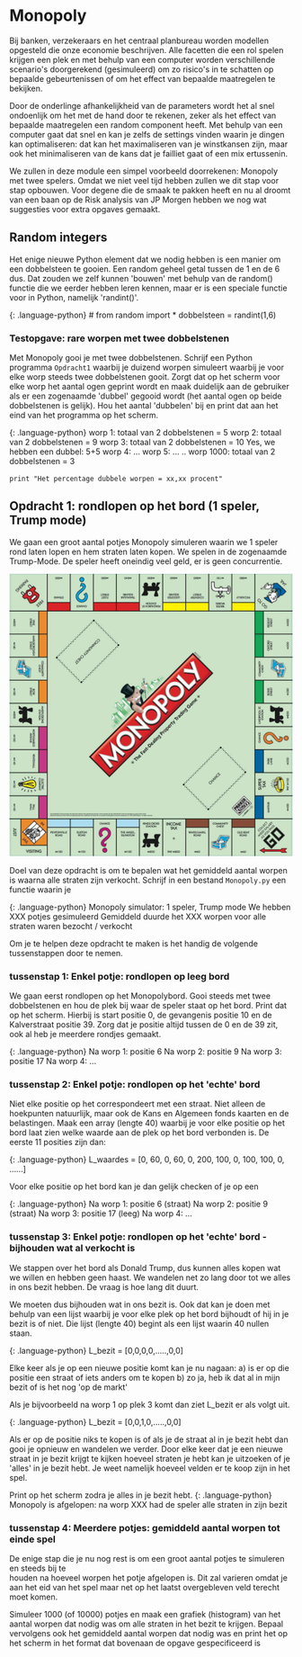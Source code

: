 # Monopoly #

Bij banken, verzekeraars en het centraal planbureau worden modellen opgesteld die 
onze economie beschrijven. Alle facetten die een rol spelen krijgen een plek en met 
behulp van een computer worden verschillende scenario's doorgerekend (gesimuleerd) 
om zo risico's in te schatten op bepaalde gebeurtenissen of om het effect van bepaalde
maatregelen te bekijken. 

Door de onderlinge afhankelijkheid van de parameters wordt het al snel ondoenlijk 
om het met de hand door te rekenen, zeker als het effect van bepaalde maatregelen een 
random component heeft. Met behulp van een computer gaat dat snel en kan je zelfs de 
settings vinden waarin je dingen kan optimaliseren: dat kan het maximaliseren van je 
winstkansen zijn, maar ook het minimaliseren van de kans dat je failliet gaat of een 
mix ertussenin.

We zullen in deze module een simpel voorbeeld doorrekenen: Monopoly met twee spelers.
Omdat we niet veel tijd hebben zullen we dit stap voor stap opbouwen. Voor degene die 
de smaak te pakken heeft en nu al droomt van een baan op de Risk analysis van JP Morgen 
hebben we nog wat suggesties voor extra opgaves gemaakt.



## Random integers

Het enige nieuwe Python element dat we nodig hebben is een manier om een dobbelsteen te 
gooien. Een random geheel getal tussen de 1 en de 6 dus. Dat zouden we zelf kunnen 
'bouwen' met behulp van de random() functie die we eerder hebben leren kennen, maar er 
is een speciale functie voor in Python, namelijk 'randint()'.

{: .language-python}
	# from random import *
	dobbelsteen = randint(1,6) 
	
### Testopgave: rare worpen met twee dobbelstenen

Met Monopoly gooi je met twee dobbelstenen. Schrijf een Python programma `Opdracht1` waarbij 
je duizend worpen simuleert waarbij je voor elke worp steeds twee dobbelstenen gooit. Zorgt dat 
op het scherm voor elke worp het aantal ogen geprint wordt en maak duidelijk aan de gebruiker 
als er een zogenaamde 'dubbel' gegooid wordt (het aantal ogen op beide dobbelstenen is gelijk).
Hou het aantal 'dubbelen' bij en print dat aan het eind van het programma op het scherm.


{: .language-python}
	worp 1: totaal van 2 dobbelstenen =  5
	worp 2: totaal van 2 dobbelstenen =  9
	worp 3: totaal van 2 dobbelstenen = 10
	        Yes, we hebben een dubbel: 5+5
	worp 4: ...
	worp 5: ...
	..
	worp 1000: totaal van 2 dobbelstenen = 3

    print "Het percentage dubbele worpen = xx,xx procent"	

## Opdracht 1: rondlopen op het bord (1 speler, Trump mode)

We gaan een groot aantal potjes Monopoly simuleren waarin we 1 speler rond laten lopen en hem 
straten laten kopen. We spelen in de zogenaamde Trump-Mode. De speler heeft oneindig veel geld, 
er is geen concurrentie.

![](MonopolyBordInternationaal.jpg)
		
Doel van deze opdracht is om te bepalen wat het gemiddeld aantal worpen is waarna alle straten 
zijn verkocht. Schrijf in een bestand `Monopoly.py` een functie waarin je  

{: .language-python}
	Monopoly simulator: 1 speler, Trump mode 
    We hebben XXX potjes gesimuleerd
    Gemiddeld duurde het XXX worpen voor alle straten waren bezocht / verkocht
	
	
Om je te helpen deze opdracht te maken is het handig de volgende tussenstappen door te nemen.

### tussenstap 1: Enkel potje: rondlopen op leeg bord

We gaan eerst rondlopen op het Monopolybord. Gooi steeds met twee dobbelstenen en hou de plek bij 
waar de speler staat op het bord. Print dat op het scherm. Hierbij is start positie 0, de gevangenis 
positie 10 en de Kalverstraat positie 39. Zorg dat je positie altijd tussen de 0 en de 39 zit, ook 
al heb je meerdere rondjes gemaakt.

{: .language-python}
	Na worp 1: positie 6
	Na worp 2: positie 9
	Na worp 3: positie 17
    Na worp 4: ...


### tussenstap 2: Enkel potje: rondlopen op het 'echte' bord

Niet elke positie op het correspondeert met een straat. Niet alleen de hoekpunten natuurlijk, maar ook 
de Kans en Algemeen fonds kaarten en de belastingen. Maak een array (lengte 40) waarbij je voor elke 
positie op het bord laat zien welke waarde aan de plek op het bord verbonden is. De eerste 11 posities 
zijn dan:

{: .language-python}
   L_waardes = [0, 60, 0, 60, 0, 200, 100, 0, 100, 100, 0, ......]

Voor elke positie op het bord kan je dan gelijk checken of je op een  

{: .language-python}
	Na worp 1: positie  6 (straat)
	Na worp 2: positie  9 (straat)
	Na worp 3: positie 17 (leeg)
	Na worp 4: ...
	
### tussenstap 3: Enkel potje: rondlopen op het 'echte' bord - bijhouden wat al verkocht is

We stappen over het bord als Donald Trump, dus kunnen alles kopen wat we willen en hebben geen haast. 
We wandelen net zo lang door tot we alles in ons bezit hebben. De vraag is hoe lang dit duurt.

We moeten dus bijhouden wat in ons bezit is. Ook dat kan je doen met behulp van een lijst waarbij je 
voor elke plek op het bord bijhoudt of hij in je bezit is of niet. Die lijst (lengte 40) begint als 
een lijst waarin 40 nullen staan. 

{: .language-python}
    L_bezit = [0,0,0,0,.....,0,0]

Elke keer als je op een nieuwe positie komt kan je nu nagaan:
   a) is er op die positie een straat of iets anders om te kopen
   b) zo ja, heb ik dat al in mijn bezit of is het nog 'op de markt'
   
Als je bijvoorbeeld na worp 1 op plek 3 komt dan ziet L_bezit er als volgt uit.

{: .language-python}
    L_bezit = [0,0,1,0,.....,0,0]

Als er op de positie niks te kopen is of als je de straat al in je bezit hebt dan gooi je opnieuw en 
wandelen we verder. Door elke keer dat je een nieuwe straat in je bezit krijgt te kijken hoeveel straten 
je hebt kan je uitzoeken of je 'alles' in je bezit hebt. Je weet namelijk hoeveel velden er te koop zijn 
in het spel.

Print op het scherm zodra je alles in je bezit hebt.
{: .language-python}
    Monopoly is afgelopen: na worp XXX had de speler alle straten in zijn bezit

### tussenstap 4: Meerdere potjes: gemiddeld aantal worpen tot einde spel

De enige stap die je nu nog rest is om een groot aantal potjes te simuleren en steeds bij te  
houden na hoeveel worpen het potje afgelopen is. Dit zal varieren omdat je aan het eid van het 
spel maar net op het laatst overgebleven veld terecht moet komen.

Simuleer 1000 (of 10000) potjes en maak een grafiek (histogram) van het aantal worpen dat nodig 
was om alle straten in het bezit te krijgen. Bepaal vervolgens ook het gemiddeld aantal worpen 
dat nodig was en print het op het scherm in het format dat bovenaan de opgave gespecificeerd is

  












	
	
	

